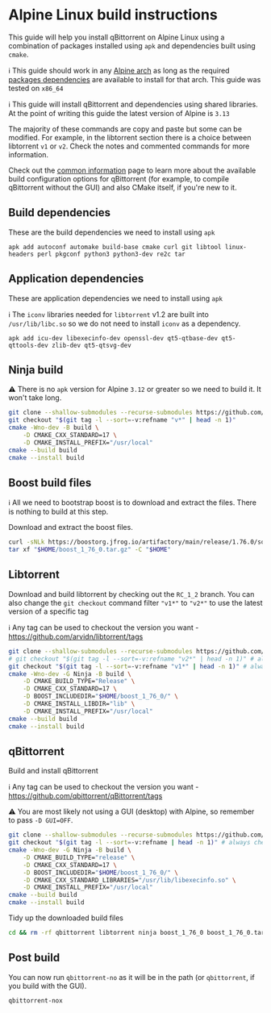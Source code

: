 # Alpine Linux build instructions

This guide will help you install qBittorrent on Alpine Linux using a combination of packages installed using `apk` and dependencies built using `cmake`.

ℹ️ This guide should work in any [Alpine arch](http://dl-cdn.alpinelinux.org/alpine/latest-stable/main) as long as the required [packages dependencies](https://pkgs.alpinelinux.org) are available to install for that arch. This guide was tested on `x86_64`

ℹ️ This guide will install qBittorrent and dependencies using shared libraries. At the point of writing this guide the latest version of Alpine is `3.13`

The majority of these commands are copy and paste but some can be modified. For example, in the libtorrent section there is a choice between libtorrent `v1` or `v2`. Check the notes and commented commands for more information.

Check out the [common information](https://github.com/qbittorrent/qBittorrent/wiki/Compilation-with-CMake-common-information) page to learn more about the available build configuration options for qBittorrent (for example, to compile qBittorrent without the GUI) and also CMake itself, if you're new to it.

## Build dependencies

These are the build dependencies we need to install using `apk`

```ash
apk add autoconf automake build-base cmake curl git libtool linux-headers perl pkgconf python3 python3-dev re2c tar
```

## Application dependencies

These are application dependencies we need to install using `apk`

ℹ️ The `iconv` libraries needed for `libtorrent` v1.2 are built into `/usr/lib/libc.so` so we do not need to install `iconv` as a dependency.

```ash
apk add icu-dev libexecinfo-dev openssl-dev qt5-qtbase-dev qt5-qttools-dev zlib-dev qt5-qtsvg-dev
```

## Ninja build

⚠️ There is no `apk` version for Alpine `3.12` or greater so we need to build it. It won't take long.

```bash
git clone --shallow-submodules --recurse-submodules https://github.com/ninja-build/ninja.git ~/ninja && cd ~/ninja
git checkout "$(git tag -l --sort=-v:refname "v*" | head -n 1)"
cmake -Wno-dev -B build \
	-D CMAKE_CXX_STANDARD=17 \
	-D CMAKE_INSTALL_PREFIX="/usr/local"
cmake --build build
cmake --install build
```

## Boost build files

ℹ️  All we need to bootstrap boost is to download and extract the files. There is nothing to build at this step.

Download and extract the boost files.

```bash
curl -sNLk https://boostorg.jfrog.io/artifactory/main/release/1.76.0/source/boost_1_76_0.tar.gz -o "$HOME/boost_1_76_0.tar.gz"
tar xf "$HOME/boost_1_76_0.tar.gz" -C "$HOME"
```

## Libtorrent

Download and build libtorrent by checking out the `RC_1_2` branch. You can also change the `git checkout` command filter `"v1*"` to `"v2*"` to use the latest version of a specific tag

ℹ️ Any tag can be used to checkout the version you want - https://github.com/arvidn/libtorrent/tags

```bash
git clone --shallow-submodules --recurse-submodules https://github.com/arvidn/libtorrent.git ~/libtorrent && cd ~/libtorrent
# git checkout "$(git tag -l --sort=-v:refname "v2*" | head -n 1)" # always checkout the latest release of libtorrent v2
git checkout "$(git tag -l --sort=-v:refname "v1*" | head -n 1)" # always checkout the latest release of libtorrent v1
cmake -Wno-dev -G Ninja -B build \
    -D CMAKE_BUILD_TYPE="Release" \
    -D CMAKE_CXX_STANDARD=17 \
    -D BOOST_INCLUDEDIR="$HOME/boost_1_76_0/" \
    -D CMAKE_INSTALL_LIBDIR="lib" \
    -D CMAKE_INSTALL_PREFIX="/usr/local"
cmake --build build
cmake --install build
```

## qBittorrent

Build and install qBittorrent

ℹ️ Any tag can be used to checkout the version you want - https://github.com/qbittorrent/qBittorrent/tags

⚠️ You are most likely not using a GUI (desktop) with Alpine, so remember to pass `-D GUI=OFF`.

```bash
git clone --shallow-submodules --recurse-submodules https://github.com/qbittorrent/qBittorrent.git ~/qbittorrent && cd ~/qbittorrent
git checkout "$(git tag -l --sort=-v:refname | head -n 1)" # always checkout the latest release of qbittorrent
cmake -Wno-dev -G Ninja -B build \
    -D CMAKE_BUILD_TYPE="release" \
    -D CMAKE_CXX_STANDARD=17 \
    -D BOOST_INCLUDEDIR="$HOME/boost_1_76_0/" \
    -D CMAKE_CXX_STANDARD_LIBRARIES="/usr/lib/libexecinfo.so" \
    -D CMAKE_INSTALL_PREFIX="/usr/local"
cmake --build build
cmake --install build
```

Tidy up the downloaded build files

```bash
cd && rm -rf qbittorrent libtorrent ninja boost_1_76_0 boost_1_76_0.tar.gz
```

## Post build

You can now run `qbittorrent-no` as it will be in the path (or `qbittorrent`, if you build with the GUI).

```bash
qbittorrent-nox
```

